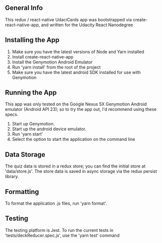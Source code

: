 

## General Info ##

This redux / react-native UdaciCards app was bootstrapped via create-react-native-app, and written for the Udacity React Nanodegree

## Installing the App ##

1. Make sure you have the latest versions of Node and Yarn installed
2. Install create-react-native-app
3. Install the Genymotion Android Emulator 
4. Run 'yarn install' from the root of the project
5. Make sure you have the latest android SDK installed for use with Genymotion


## Running the App ##

This app was only tested on the Google Nexus 5X Genymotion Android emulator (Android API 23); so to try the app out, I'd recommend using these specs.

1. Start up Genymotion.
2. Start up the android device emulator.
3. Run 'yarn start'
4. Select the option to start the application on the command line

## Data Storage ##

The quiz data is stored in a redux store; you can find the initial store at 'data/store.js'. The store data is saved in async storage via
the redux persist library.

## Formatting ##

To format the application .js files, run 'yarn format'. 

## Testing ##

The testing platform is Jest. To run the current tests in 'tests/deckReducer.spec.js', use the 'yarn test' command 



